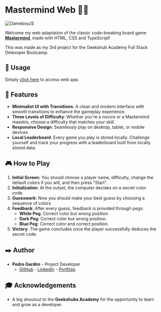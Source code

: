 # Mastermind Web 🧠🔐

![GameboyJS](https://github.com/pedrogardim/mastermind/assets/81443264/2aded648-1aa6-419c-9938-ff447aa40d03)

Welcome my web adaptation of the classic code-breaking board game **[Mastermind](<https://en.wikipedia.org/wiki/Mastermind_(board_game)>)**, made with HTML, CSS and TypeScript!

This was made as my 3rd project for the Geekshub Academy Full Stack Delevoper Bootcamp.

## 🚀 Usage

Simply [click here](https://pedrogardim.github.io/mastermind/) to access web app.

## 🌟 Features

- **Minimalist UI with Transitions**: A clean and modern interface with smooth transitions to enhance the gameplay experience.
- **Three Levels of Difficulty**: Whether you're a novice or a Mastermind maestro, choose a difficulty that matches your skill.
- **Responsive Design**: Seamlessly play on desktop, tablet, or mobile devices.
- **Local Leaderboard**: Every game you play is stored locally. Challenge yourself and track your progress with a leaderboard built from locally stored data.

## 🎮 How to Play

1. **Initial Screen**: You should choose a player name, difficulty, change the default colors if you will, and then press "Start".
2. **Initialization**: At the outset, the computer decides on a secret color code.
3. **Guesswork**: Now you should make your best guess by choosing a sequence of colors.
4. **Feedback**: After every guess, feedback is provided through pegs:
   - **White Peg**: Correct color but wrong position.
   - **Dark Peg**: Correct color but wrong position.
   - **Blue Peg**: Correct color and correct position.
5. **Victory**: The game concludes once the player successfully deduces the secret code.

## ✒️ Author

- **Pedro Gardim** - Project Developer
  - [GitHub](https://github.com/pedrogardim) - [LinkedIn](https://www.linkedin.com/in/pedro-gardim) - [Portfolio](https://pedrogardim.com)

## 🎓 Acknowledgements

- A big shoutout to the **Geekshubs Academy** for the opportunity to learn and grow as a developer.
